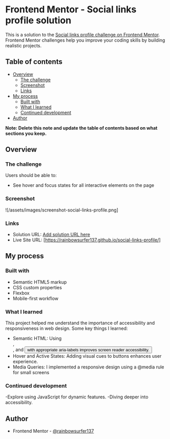 # Frontend Mentor - Social links profile solution

This is a solution to the [Social links profile challenge on Frontend Mentor](https://www.frontendmentor.io/challenges/social-links-profile-UG32l9m6dQ). Frontend Mentor challenges help you improve your coding skills by building realistic projects. 

## Table of contents

- [Overview](#overview)
  - [The challenge](#the-challenge)
  - [Screenshot](#screenshot)
  - [Links](#links)
- [My process](#my-process)
  - [Built with](#built-with)
  - [What I learned](#what-i-learned)
  - [Continued development](#continued-development)
- [Author](#author)

**Note: Delete this note and update the table of contents based on what sections you keep.**

## Overview

### The challenge

Users should be able to:

- See hover and focus states for all interactive elements on the page

### Screenshot

![/assets/images/screenshot-social-links-profile.png]


### Links

- Solution URL: [Add solution URL here](https://your-solution-url.com)
- Live Site URL: [https://rainbowsurfer137.github.io/social-links-profile/]

## My process

### Built with

- Semantic HTML5 markup
- CSS custom properties
- Flexbox
- Mobile-first workflow

### What I learned

This project helped me understand the importance of accessibility and responsiveness in web design. Some key things I learned:
- Semantic HTML: Using <main>, <footer>, and <button> with appropriate aria-labels improves screen reader accessibility.
- Hover and Active States: Adding visual cues to buttons enhances user experience.
- Media Queries: I implemented a responsive design using a @media rule for small screens


### Continued development

-Explore using JavaScript for dynamic features.
-Diving deeper into accessibility.

## Author

- Frontend Mentor - [@rainbowsurfer137](https://www.frontendmentor.io/profile/rainbowsurfer137)

